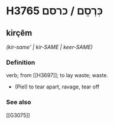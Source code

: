 # H3765 כִּרְסֵם / כרסם

## kirçêm

_(kir-same' | kir-SAME | keer-SAME)_

### Definition

verb; from [[H3697]]; to lay waste; waste.

- (Piel) to tear apart, ravage, tear off
### See also

[[G3075]]

